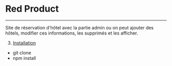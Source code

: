 # Red Product
***
Site de réservation d'hôtel avec la partie admin ou on peut ajouter des hôtels, modifier ces informations, les supprimés et les afficher.

3. [Installation](#installation)
* git clone 
* npm install

